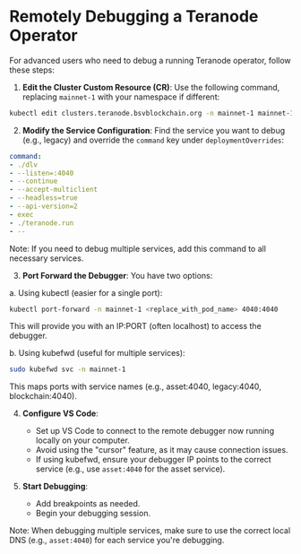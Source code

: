 
# Remotely Debugging a Teranode Operator

For advanced users who need to debug a running Teranode operator, follow these steps:

1. **Edit the Cluster Custom Resource (CR)**:
Use the following command, replacing `mainnet-1` with your namespace if different:

```bash
kubectl edit clusters.teranode.bsvblockchain.org -n mainnet-1 mainnet-1
```

2. **Modify the Service Configuration**:
Find the service you want to debug (e.g., legacy) and override the `command` key under `deploymentOverrides`:

```yaml
command:
- ./dlv
- --listen=:4040
- --continue
- --accept-multiclient
- --headless=true
- --api-version=2
- exec
- ./teranode.run
- --
```

Note: If you need to debug multiple services, add this command to all necessary services.

3. **Port Forward the Debugger**:
You have two options:

a. Using kubectl (easier for a single port):
```bash
kubectl port-forward -n mainnet-1 <replace_with_pod_name> 4040:4040
```
This will provide you with an IP:PORT (often localhost) to access the debugger.

b. Using kubefwd (useful for multiple services):
```bash
sudo kubefwd svc -n mainnet-1
```
This maps ports with service names (e.g., asset:4040, legacy:4040, blockchain:4040).

4. **Configure VS Code**:
    - Set up VS Code to connect to the remote debugger now running locally on your computer.
    - Avoid using the "cursor" feature, as it may cause connection issues.
    - If using kubefwd, ensure your debugger IP points to the correct service (e.g., use `asset:4040` for the asset service).

5. **Start Debugging**:
    - Add breakpoints as needed.
    - Begin your debugging session.

Note: When debugging multiple services, make sure to use the correct local DNS (e.g., `asset:4040`) for each service you're debugging.
